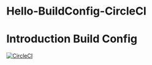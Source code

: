 # Hello-BuildConfig-CircleCI
# Introduction Build Config

[![CircleCI](https://circleci.com/gh/hmehta4/Hello-BuildConfig-CircleCI.svg?style=svg)](https://circleci.com/gh/hmehta4/Hello-BuildConfig-CircleCI)
